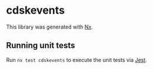 # cdskevents

This library was generated with [Nx](https://nx.dev).

## Running unit tests

Run `nx test cdskevents` to execute the unit tests via [Jest](https://jestjs.io).
